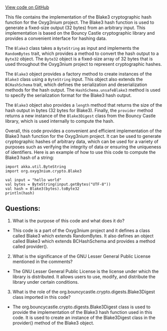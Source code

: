 [View code on GitHub](https://github.com/alephium/alephium/crypto/src/main/scala/org/alephium/crypto/Blake3.scala)

This file contains the implementation of the Blake3 cryptographic hash function for the Oxyg3nium project. The Blake3 hash function is used to generate a fixed-size output (32 bytes) from an arbitrary input. This implementation is based on the Bouncy Castle cryptographic library and provides a convenient interface for hashing data.

The `Blake3` class takes a `ByteString` as input and implements the `RandomBytes` trait, which provides a method to convert the hash output to a `Byte32` object. The `Byte32` object is a fixed-size array of 32 bytes that is used throughout the Oxyg3nium project to represent cryptographic hashes.

The `Blake3` object provides a factory method to create instances of the `Blake3` class using a `ByteString` input. This object also extends the `BCHashSchema` trait, which defines the serialization and deserialization methods for the hash output. The `HashSchema.unsafeBlake3` method is used to specify the serialization format for the Blake3 hash output.

The `Blake3` object also provides a `length` method that returns the size of the hash output in bytes (32 bytes for Blake3). Finally, the `provider` method returns a new instance of the `Blake3Digest` class from the Bouncy Castle library, which is used internally to compute the hash.

Overall, this code provides a convenient and efficient implementation of the Blake3 hash function for the Oxyg3nium project. It can be used to generate cryptographic hashes of arbitrary data, which can be used for a variety of purposes such as verifying the integrity of data or ensuring the uniqueness of identifiers. Here is an example of how to use this code to compute the Blake3 hash of a string:

```
import akka.util.ByteString
import org.oxyg3nium.crypto.Blake3

val input = "hello world"
val bytes = ByteString(input.getBytes("UTF-8"))
val hash = Blake3(bytes).toByte32
println(hash)
```
## Questions: 
 1. What is the purpose of this code and what does it do?
- This code is a part of the Oxyg3nium project and it defines a class called Blake3 which extends RandomBytes. It also defines an object called Blake3 which extends BCHashSchema and provides a method called provider().

2. What is the significance of the GNU Lesser General Public License mentioned in the comments?
- The GNU Lesser General Public License is the license under which the library is distributed. It allows users to use, modify, and distribute the library under certain conditions.

3. What is the role of the org.bouncycastle.crypto.digests.Blake3Digest class imported in this code?
- The org.bouncycastle.crypto.digests.Blake3Digest class is used to provide the implementation of the Blake3 hash function used in this code. It is used to create an instance of the Blake3Digest class in the provider() method of the Blake3 object.